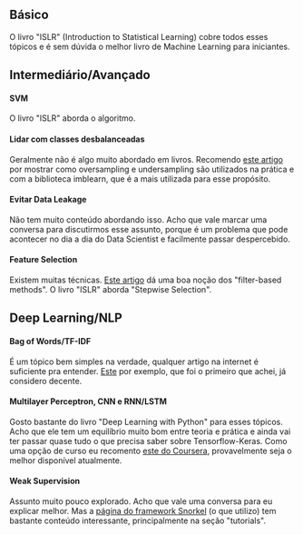## Básico

O livro "ISLR" (Introduction to Statistical Learning) cobre todos esses tópicos e é sem dúvida o melhor livro de Machine Learning para iniciantes.

## Intermediário/Avançado

#### SVM

O livro "ISLR" aborda o algoritmo.

#### Lidar com classes desbalanceadas

Geralmente não é algo muito abordado em livros. Recomendo [este artigo](https://machinelearningmastery.com/combine-oversampling-and-undersampling-for-imbalanced-classification/) por mostrar como oversampling e undersampling são utilizados na prática e com a biblioteca imblearn, que é a mais utilizada para esse propósito.

#### Evitar Data Leakage

Não tem muito conteúdo abordando isso. Acho que vale marcar uma conversa para discutirmos esse assunto, porque é um problema que pode acontecer no dia a dia do Data Scientist e facilmente passar despercebido.

#### Feature Selection

Existem muitas técnicas. [Este artigo](https://machinelearningmastery.com/feature-selection-with-real-and-categorical-data/) dá uma boa noção dos "filter-based methods". O livro "ISLR" aborda "Stepwise Selection".

## Deep Learning/NLP

#### Bag of Words/TF-IDF

É um tópico bem simples na verdade, qualquer artigo na internet é suficiente pra entender. [Este](https://medium.com/analytics-vidhya/fundamentals-of-bag-of-words-and-tf-idf-9846d301ff22) por exemplo, que foi o primeiro que achei, já considero decente.

#### Multilayer Perceptron, CNN e RNN/LSTM

Gosto bastante do livro "Deep Learning with Python" para esses tópicos. Acho que ele tem um equilíbrio muito bom entre teoria e prática e ainda vai ter passar quase tudo o que precisa saber sobre Tensorflow-Keras. Como uma opção de curso eu recomento [este do Coursera](https://www.coursera.org/specializations/deep-learning), provavelmente seja o melhor disponível atualmente.

#### Weak Supervision

Assunto muito pouco explorado. Acho que vale uma conversa para eu explicar melhor. Mas a [página do framework Snorkel](https://www.snorkel.org/get-started/) (o que utilizo) tem bastante conteúdo interessante, principalmente na seção "tutorials".